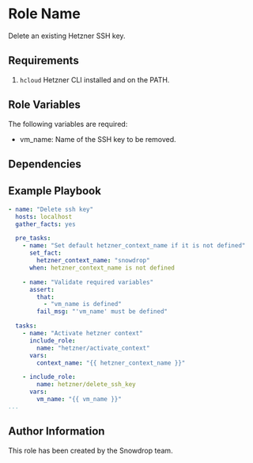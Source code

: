 Role Name
=========

Delete an existing Hetzner SSH key.

Requirements
------------

1. `hcloud` Hetzner CLI installed and on the PATH.

Role Variables
--------------

The following variables are required:
* vm_name: Name of the SSH key to be removed.

Dependencies
------------

Example Playbook
----------------

```yaml
- name: "Delete ssh key"
  hosts: localhost
  gather_facts: yes

  pre_tasks:
    - name: "Set default hetzner_context_name if it is not defined"
      set_fact:
        hetzner_context_name: "snowdrop"
      when: hetzner_context_name is not defined

    - name: "Validate required variables"
      assert:
        that:
          - "vm_name is defined"
        fail_msg: "'vm_name' must be defined"

  tasks:
    - name: "Activate hetzner context"
      include_role:
        name: "hetzner/activate_context"
      vars:
        context_name: "{{ hetzner_context_name }}"

    - include_role:
        name: hetzner/delete_ssh_key
      vars:
        vm_name: "{{ vm_name }}"
...
```

Author Information
------------------

This role has been created by the Snowdrop team.

